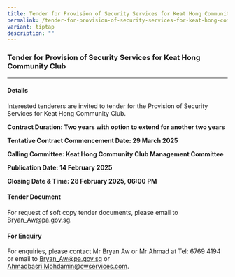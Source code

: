 ```yaml
---
title: Tender for Provision of Security Services for Keat Hong Community Club
permalink: /tender-for-provision-of-security-services-for-keat-hong-community-club/
variant: tiptap
description: ""
---
```

<h3>Tender for Provision of Security Services for Keat Hong Community Club</h3>
<hr>
<h4>Details</h4>
<p>Interested tenderers are invited to tender for the Provision of Security
Services for Keat Hong Community Club.</p>
<p><strong>Contract Duration: Two years with option to extend for another two years</strong>
</p>
<p><strong>Tentative Contract Commencement Date: 29 March 2025</strong>
</p>
<p><strong>Calling Committee: Keat Hong Community Club Management Committee</strong>
</p>
<p><strong>Publication Date: 14 February 2025</strong>
</p>
<p><strong>Closing Date &amp; Time: 28 February 2025, 06:00 PM</strong>
</p>
<h4>Tender Document</h4>
<p>For request of soft copy tender documents, please email to <a href="mailto:Bryan_Aw@pa.gov.sg" rel="noopener noreferrer nofollow" target="_blank">Bryan_Aw@pa.gov.sg</a>.</p>
<h4>For Enquiry</h4>
<p>For enquiries, please contact Mr Bryan Aw or Mr Ahmad at Tel: 6769 4194
or email to <a href="mailto:Bryan_Aw@pa.gov.sg" rel="noopener noreferrer nofollow" target="_blank">Bryan_Aw@pa.gov.sg</a> or
<a href="mailto:Ahmadbasri.Mohdamin@cwservices.com" rel="noopener noreferrer nofollow" target="_blank">Ahmadbasri.Mohdamin@cwservices.com</a>.</p>
<h3></h3>
<p></p>